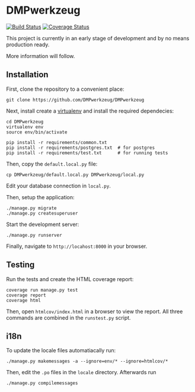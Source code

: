 DMPwerkzeug
===========

[![Build Status](https://travis-ci.org/DMPwerkzeug/DMPwerkzeug.svg?branch=master)](https://travis-ci.org/DMPwerkzeug/DMPwerkzeug)
[![Coverage Status](https://coveralls.io/repos/DMPwerkzeug/DMPwerkzeug/badge.svg?branch=master&service=github)](https://coveralls.io/github/DMPwerkzeug/DMPwerkzeug?branch=master)

This project is currently in an early stage of development and by no means production ready.

More information will follow.


Installation
------------

First, clone the repository to a convenient place:

```
git clone https://github.com/DMPwerkzeug/DMPwerkzeug
```

Next, install create a [virtualenv](https://virtualenv.readthedocs.org) and install the required dependecies:

```
cd DMPwerkzeug
virtualenv env
source env/bin/activate

pip install -r requirements/common.txt
pip install -r requirements/postgres.txt  # for postgres
pip install -r requirements/test.txt      # for running tests
```

Then, copy the `default.local.py` file:

```
cp DMPwerkzeug/default.local.py DMPwerkzeug/local.py
```

Edit your database connection in `local.py`.

Then, setup the application:

```
./manage.py migrate
./manage.py createsuperuser
```

Start the development server:

```
./manage.py runserver
```

Finally, navigate to `http://locahost:8000` in your browser.


Testing
-------

Run the tests and create the HTML coverage report:

```
coverage run manage.py test
coverage report
coverage html
```

Then, open `htmlcov/index.html` in a browser to view the report.
All three commands are combined in the `runstest.py` script.


i18n
----

To update the locale files automatiacally run:

```
./manage.py makemessages -a --ignore=env/* --ignore=htmlcov/*
```

Then, edit the `.po` files in the `locale` directory. Afterwards run

```
./manage.py compilemessages
```
